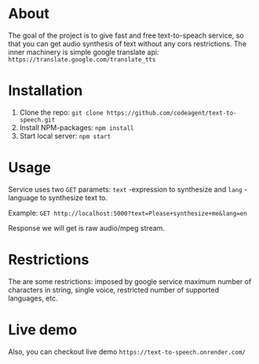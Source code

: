 # About

The goal of the project is to give fast and free text-to-speach service, so that you can get audio synthesis of text without any cors restrictions.
The inner machinery is simple google translate api: ``https://translate.google.com/translate_tts``


# Installation

1. Clone the repo: ``git clone https://github.com/codeagent/text-to-speech.git``
2. Install NPM-packages: ``npm install``
3. Start local server: ``npm start``

# Usage

Service uses two ``GET`` paramets: ``text`` -expression to synthesize and ``lang`` - language to synthesize text to.

Example: ``GET http://localhost:5000?text=Please+synthesize+me&lang=en``

Response we will get is raw audio/mpeg stream.


# Restrictions

The are some restrictions: imposed by google service maximum number of characters in string,
single voice, restricted number of supported languages, etc.

# Live demo

Also, you can checkout live demo ``https://text-to-speech.onrender.com/``


